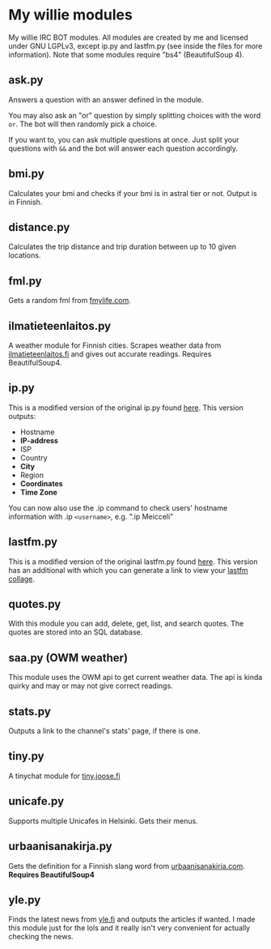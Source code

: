 My willie modules
=================

My willie IRC BOT modules. All modules are created by me and licensed under GNU
LGPLv3, except ip.py and lastfm.py (see inside the files for more information).
Note that some modules require "bs4" (BeautifulSoup 4).

ask.py
------
Answers a question with an answer defined in the module.

You may also ask an "or" question by simply splitting choices with the word
`or`. The bot will then randomly pick a choice.

If you want to, you can ask multiple questions at once. Just split your
questions with `&&` and the bot will answer each question accordingly.

bmi.py
------
Calculates your bmi and checks if your bmi is in astral tier or not.
Output is in Finnish.

distance.py
-----------
Calculates the trip distance and trip duration between up to 10 given locations.

fml.py
------
Gets a random fml from [fmylife.com](http://fmylife.com).

ilmatieteenlaitos.py
--------------------
A weather module for Finnish cities. Scrapes weather data from
[ilmatieteenlaitos.fi](http://ilmatieteenlaitos.fi) and gives out accurate
readings. Requires BeautifulSoup4.

ip.py
-----
This is a modified version of the original ip.py found
[here](https://github.com/embolalia/willie). This version outputs:
* Hostname
* **IP-address**
* ISP
* Country
* **City**
* Region
* **Coordinates**
* **Time Zone**

You can now also use the .ip command to check users' hostname information with
.ip `<username>`, e.g. ".ip Meicceli"

lastfm.py
---------
This is a modified version of the original lastfm.py found
[here](https://github.com/mulcare/willie-modules). This version has an
additional with which you can generate a link to view your
[lastfm collage](http://tapmusic.net/lastfm/).

quotes.py
---------
With this module you can add, delete, get, list, and search quotes. The quotes
are stored into an SQL database.

saa.py (OWM weather)
--------
This module uses the OWM api to get current weather data. The api is kinda quirky
and may or may not give correct readings.

stats.py
--------
Outputs a link to the channel's stats' page, if there is one.

tiny.py
-------
A tinychat module for [tiny.joose.fi](http://tiny.joose.fi)

unicafe.py
----------
Supports multiple Unicafes in Helsinki. Gets their menus.

urbaanisanakirja.py
-------------------
Gets the definition for a Finnish slang word from
[urbaanisanakirja.com](http://urbaanisanakirja.com).
**Requires BeautifulSoup4**

yle.py
------
Finds the latest news from [yle.fi](http://yle.fi/uutiset/) and outputs the
articles if wanted. I made this module just for the lols and it really isn't very
convenient for actually checking the news.
